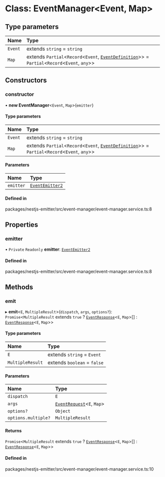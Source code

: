 # Class: EventManager<Event, Map\>

## Type parameters

| Name | Type |
| :------ | :------ |
| `Event` | extends `string` = `string` |
| `Map` | extends `Partial`<`Record`<`Event`, [`EventDefinition`](../interfaces/EventDefinition.md)\>\> = `Partial`<`Record`<`Event`, `any`\>\> |

## Constructors

### constructor

• **new EventManager**<`Event`, `Map`\>(`emitter`)

#### Type parameters

| Name | Type |
| :------ | :------ |
| `Event` | extends `string` = `string` |
| `Map` | extends `Partial`<`Record`<`Event`, [`EventDefinition`](../interfaces/EventDefinition.md)\>\> = `Partial`<`Record`<`Event`, `any`\>\> |

#### Parameters

| Name | Type |
| :------ | :------ |
| `emitter` | [`EventEmitter2`](EventEmitter2.md) |

#### Defined in

packages/nestjs-emitter/src/event-manager/event-manager.service.ts:8

## Properties

### emitter

• `Private` `Readonly` **emitter**: [`EventEmitter2`](EventEmitter2.md)

#### Defined in

packages/nestjs-emitter/src/event-manager/event-manager.service.ts:8

## Methods

### emit

▸ **emit**<`E`, `MultipleResult`\>(`dispatch`, `args`, `options?`): `Promise`<`MultipleResult` extends ``true`` ? [`EventResponse`](../types/EventResponse.md)<`E`, `Map`\>[] : [`EventResponse`](../types/EventResponse.md)<`E`, `Map`\>\>

#### Type parameters

| Name | Type |
| :------ | :------ |
| `E` | extends `string` = `Event` |
| `MultipleResult` | extends `boolean` = ``false`` |

#### Parameters

| Name | Type |
| :------ | :------ |
| `dispatch` | `E` |
| `args` | [`EventRequest`](../types/EventRequest.md)<`E`, `Map`\> |
| `options?` | `Object` |
| `options.multiple?` | `MultipleResult` |

#### Returns

`Promise`<`MultipleResult` extends ``true`` ? [`EventResponse`](../types/EventResponse.md)<`E`, `Map`\>[] : [`EventResponse`](../types/EventResponse.md)<`E`, `Map`\>\>

#### Defined in

packages/nestjs-emitter/src/event-manager/event-manager.service.ts:10

